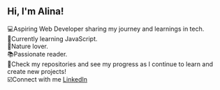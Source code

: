 ## Hi, I'm Alina!

 
 💻Aspiring Web Developer sharing my journey and learnings in tech.</br>
 💬Currently learning JavaScript.</br>
 🍃Nature lover.</br>
 📚Passionate reader. </br>
 📁Check my repositories and see my progress as I continue to learn and create new projects!</br>
 ☑️Connect with me [LinkedIn](https://www.linkedin.com/in/alina-serban-a9a09a2a8/)</br>
 
 
 
 





